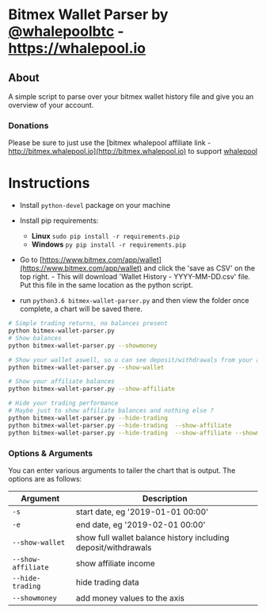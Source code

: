 # Bitmex Wallet Parser by [@whalepoolbtc](https://t.me/whalepoolbtc) - https://whalepool.io

## About
A simple script to parse over your bitmex wallet history file and give you an overview of your account.

### Donations
Please be sure to just use the [bitmex whalepool affiliate link - http://bitmex.whalepool.io](http://bitmex.whalepool.io) to support [whalepool](https://t.me/whalepoolbtc)

# Instructions
- Install `python-devel` package on your machine
- Install pip requirements:
	- **Linux** `sudo pip install -r requirements.pip`
	- **Windows** `py pip install -r requirements.pip`
	
- Go to [https://www.bitmex.com/app/wallet](https://www.bitmex.com/app/wallet) and click the 'save as CSV' on the top right.  - This will download 'Wallet History - YYYY-MM-DD.csv' file. Put this file in the same location as the python script.
- run `python3.6 bitmex-wallet-parser.py` and then view the folder once complete, a chart will be saved there.

```bash
# Simple trading returns, no balances present
python bitmex-wallet-parser.py
# Show balances
python bitmex-wallet-parser.py --showmoney

# Show your wallet aswell, so u can see deposit/withdrawals from your account
python bitmex-wallet-parser.py --show-wallet

# Show your affiliate balances
python bitmex-wallet-parser.py --show-affiliate

# Hide your trading performance
# Maybe just to show affiliate balances and nothing else ? 
python bitmex-wallet-parser.py --hide-trading 
python bitmex-wallet-parser.py --hide-trading  --show-affiliate
python bitmex-wallet-parser.py --hide-trading  --show-affiliate --showmoney
```


### Options & Arguments
You can enter various arguments to tailer the chart that is output.
The options are as follows:

| Argument | Description |
| -------- | ----------- |
| `-s` | start date, eg '2019-01-01 00:00' |
| `-e` | end date, eg '2019-02-01 00:00' |
| `--show-wallet` | show full wallet balance history including deposit/withdrawals |
| `--show-affiliate` | show affiliate income |
| `--hide-trading` | hide trading data |
| `--showmoney` | add money values to the axis |
